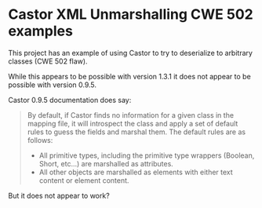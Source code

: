 Castor XML Unmarshalling CWE 502 examples
=====

This project has an example of using Castor to try to deserialize 
to arbitrary classes (CWE 502 flaw).

While this appears to be possible with version 1.3.1
it does not appear to be possible with version 0.9.5.

Castor 0.9.5 documentation does say:
> By default, if Castor finds no information for a given class in the mapping file, it will introspect the class and apply a set of default rules to guess the fields and marshal them. The default rules are as follows:
> 
> -	All primitive types, including the primitive type wrappers (Boolean, Short, etc...) are marshalled as attributes.
> -	All other objects are marshalled as elements with either text content or element content.

But it does not appear to work?
